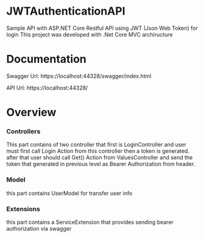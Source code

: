# JWTAuthenticationAPI
Sample API with ASP.NET Core Restful API using JWT (Json Web Token) for login
This project was developed with .Net Core MVC archiructure

# Documentation

Swagger Url: https://localhost:44328/swagger/index.html

API Url: https://localhost:44328/

# Overview

### Controllers
This part contains of two controller that first is LoginController and user must first call Login Action from this controller then a token is generated.
after that user should call Get() Action from ValuesController and send the token that generated in previous level as Bearer Authorization from header.

### Model
this part contains UserModel for transfer user info

### Extensions
this part contains a ServiceExtension that provides sending bearer authorization via swagger
